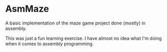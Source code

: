 # AsmMaze
A basic implementation of the maze game project done (mostly) in assembly.

This was just a fun learning exercise. I have almost no idea what I'm doing when it comes to assembly programming.
